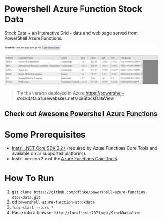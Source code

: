 # Powershell Azure Function Stock Data

Stock Data + an Interactive Grid - data and web page served from PowerShell Azure Functions.

![](/images/GetStockData.png)

> Try the version deployed in Azure https://powershell-stockdata.azurewebsites.net/api/StockDataView

## Check out [Awesome Powershell Azure Functions](https://github.com/dfinke/awesome-powershell-azure-functions)

# Some Prerequisites

- [Install .NET Core SDK 2.2+](https://dotnet.microsoft.com/download) (required by Azure Functions Core Tools and available on all supported platforms).
- Install version 2.x of the [Azure Functions Core Tools](https://docs.microsoft.com/en-us/azure/azure-functions/functions-run-local#v2).

# How To Run

1. `git clone https://github.com/dfinke/powershell-azure-function-stockdata.git`
1. cd `powershell-azure-function-stockdata`
1. `func start --cors *`
1. Paste into a browser `http://localhost:7071/api/StockDataView`